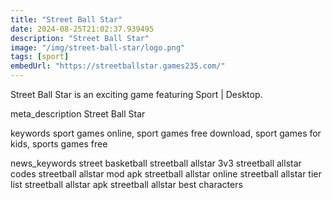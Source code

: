 ```yaml
---
title: "Street Ball Star"
date: 2024-08-25T21:02:37.939495
description: "Street Ball Star"
image: "/img/street-ball-star/logo.png"
tags: [sport]
embedUrl: "https://streetballstar.games235.com/"
---
```


Street Ball Star is an exciting game featuring Sport | Desktop.

meta_description
Street Ball Star


keywords
sport games online, sport games free download, sport games for kids, sports games free


news_keywords
street basketball streetball allstar 3v3 streetball allstar codes streetball allstar mod apk streetball allstar online streetball allstar tier list streetball allstar apk streetball allstar best characters
